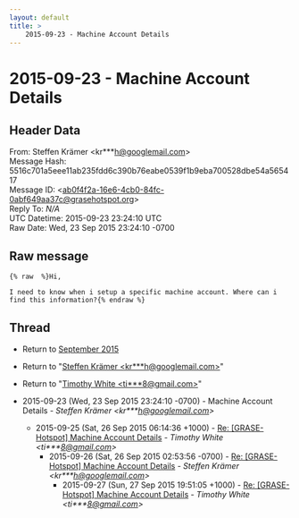 ```yaml
---
layout: default
title: >
    2015-09-23 - Machine Account Details
---
```


# 2015-09-23 - Machine Account Details

## Header Data

From: Steffen Krämer \<kr***h@googlemail.com\><br>
Message Hash: 5516c701a5eee11ab235fdd6c390b76eabe0539f1b9eba700528dbe54a565417<br>
Message ID: \<ab0f4f2a-16e6-4cb0-84fc-0abf649aa37c@grasehotspot.org\><br>
Reply To: _N/A_<br>
UTC Datetime: 2015-09-23 23:24:10 UTC<br>
Raw Date: Wed, 23 Sep 2015 23:24:10 -0700<br>

## Raw message

```
{% raw  %}Hi,

I need to know when i setup a specific machine account. Where can i find this information?{% endraw %}
```

## Thread

+ Return to [September 2015](/archive/2015/09)

+ Return to "[Steffen Krämer <kr***h<span>@</span>googlemail.com>](/authors/kr___h_at_googlemail_com)"
+ Return to "[Timothy White <ti***8<span>@</span>gmail.com>](/authors/ti___8_at_gmail_com)"

+ 2015-09-23 (Wed, 23 Sep 2015 23:24:10 -0700) - Machine Account Details - _Steffen Krämer \<kr***h@googlemail.com\>_
  + 2015-09-25 (Sat, 26 Sep 2015 06:14:36 +1000) - [Re: [GRASE-Hotspot] Machine Account Details](/archive/2015/09/ca5f7f1beb17aa2ba404ae8ad2ff657159d25005463f340024d41cc37e5ece70) - _Timothy White \<ti***8@gmail.com\>_
    + 2015-09-26 (Sat, 26 Sep 2015 02:53:56 -0700) - [Re: [GRASE-Hotspot] Machine Account Details](/archive/2015/09/2909676fe67fd353afaa84f0e81e3eae494552a851297b402692407ee48267d4) - _Steffen Krämer \<kr***h@googlemail.com\>_
      + 2015-09-27 (Sun, 27 Sep 2015 19:51:05 +1000) - [Re: [GRASE-Hotspot] Machine Account Details](/archive/2015/09/15a79a7821a16a2f1e477ee8d51977f5f10b27bb0fe6bc00a972c0f8831f0c8c) - _Timothy White \<ti***8@gmail.com\>_

